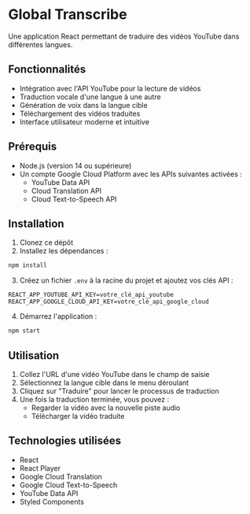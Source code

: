 # Global Transcribe

Une application React permettant de traduire des vidéos YouTube dans différentes langues.

## Fonctionnalités

- Intégration avec l'API YouTube pour la lecture de vidéos
- Traduction vocale d'une langue à une autre
- Génération de voix dans la langue cible
- Téléchargement des vidéos traduites
- Interface utilisateur moderne et intuitive

## Prérequis

- Node.js (version 14 ou supérieure)
- Un compte Google Cloud Platform avec les APIs suivantes activées :
  - YouTube Data API
  - Cloud Translation API
  - Cloud Text-to-Speech API

## Installation

1. Clonez ce dépôt
2. Installez les dépendances :
```bash
npm install
```

3. Créez un fichier `.env` à la racine du projet et ajoutez vos clés API :
```
REACT_APP_YOUTUBE_API_KEY=votre_clé_api_youtube
REACT_APP_GOOGLE_CLOUD_API_KEY=votre_clé_api_google_cloud
```

4. Démarrez l'application :
```bash
npm start
```

## Utilisation

1. Collez l'URL d'une vidéo YouTube dans le champ de saisie
2. Sélectionnez la langue cible dans le menu déroulant
3. Cliquez sur "Traduire" pour lancer le processus de traduction
4. Une fois la traduction terminée, vous pouvez :
   - Regarder la vidéo avec la nouvelle piste audio
   - Télécharger la vidéo traduite

## Technologies utilisées

- React
- React Player
- Google Cloud Translation
- Google Cloud Text-to-Speech
- YouTube Data API
- Styled Components

